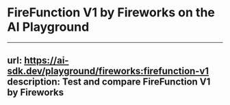 # FireFunction V1 by Fireworks on the AI Playground


---
url: https://ai-sdk.dev/playground/fireworks:firefunction-v1
description: Test and compare FireFunction V1 by Fireworks
---
